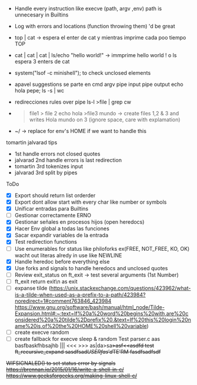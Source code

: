 * Handle every instruction like execve (path, argv ,env) path is unnecesary in Builtins
* Log with errors and locations (function throwing them) 'd be great
* top | cat -> espera el enter de cat y mientras imprime cada poo tiempo TOP
* cat | cat | cat | ls/echo "hello world!" -> immprime hello world ! o ls espera 3 enters de cat
* system("lsof -c minishell"); to check unclosed elements
* apavel  suggestions se parte en
	cmd
	argv
	pipe input
	pipe output
	echo hola pepe; ls -s | wc

* redirecciones rules over pipe  ls-l >file | grep cw
* > file1  > file 2 echo hola >file3 mundo -> create files 1,2 & 3 and writes Hola mundo on 3 (ignore space, care with explamation)
* ~/ ->  replace for env's HOME if we want to handle this

tomartin jalvarad tips
* 1st handle errors not closed quotes
* jalvarad 2nd handle errors is last redirection
* tomartin 3rd tokenizes input
* jalvarad 3rd split by pipes

ToDo
- [x] Export should return list orderder
- [x] Export dont allow start with every char like number or symbols
- [x] Unificar entradas para Builtins
- [ ] Gestionar correctamente ERNO
- [x] Gestionar señales en procesos hijos (open heredocs)
- [x] Hacer Env global a todas las funciones
- [x] Sacar expandir variables de la entrada
- [x] Test redirection functions
- [ ] Use enumerables for status like philoforks ex(FREE, NOT_FREE, KO, OK) wacht out literas alredy in use like NEWLINE
- [x] Handle heredoc before everything else
- [x] Use forks and signals to handle heredocs and unclosed quotes
- [ ] Review exit_status on ft_exit -> test several arguments (1st Number)
- [ ] ft_exit return exit\n as exit
- [ ] expanse tilde (https://unix.stackexchange.com/questions/423962/what-is-a-tilde-when-used-as-a-prefix-to-a-path/423984?noredirect=1#comment763846_423984
 					https://www.gnu.org/software/bash/manual/html_node/Tilde-Expansion.html#:~:text=If%20a%20word%20begins%20with,are%20considered%20a%20tilde%2Dprefix%20.&text=If%20this%20login%20name%20is,of%20the%20HOME%20shell%20variable)
- [ ] create execve random
- [ ] create fallback for execve sleep & random
Test parser.c aas basfbaskfhbsajhb ||| <<< >>> as|da>sa<s>>asf<<asdfd
test ft_recursive_expand sasdfsad$USER fas'd$TE'RM fasdfsadfsdf

WIFSIGNALED() to set status error by signals
	https://brennan.io/2015/01/16/write-a-shell-in-c/
	https://www.geeksforgeeks.org/making-linux-shell-c/


